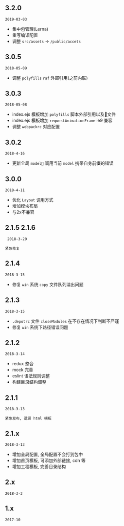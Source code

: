 ## 3.2.0

`2019-03-03`

- 集中包管理(Lerna)
- 重写编译配置
- 调整 `src/assets` -> `/public/accets`

## 3.0.5

`2018-05-09`

- 调整 `polyfills` `raf` 外部引用(之前内联)

## 3.0.3

`2018-05-08`

- index.ejs 模板增加 `polyfills` 脚本外部引用以及文件
- index.ejs 模板增加 `requestAnimationFrame` ie9 兼容
- 调整 `webpackrc` 对应配置

## 3.0.2

`2018-4-16`

- 更新全局 `model` 调用当前 `model` 携带自身前缀的错误


## 3.0.0

`2018-4-11`

- 优化 `Layout` 调用方式
- 增加模块布局
- 与2x不兼容

## 2.1.5 2.1.6

` 2018-3-20`

```
紧急修复
```


## 2.1.4

`2018-3-15`


- 修复 `win` 系统 `copy` 文件队列溢出问题



## 2.1.3

`2018-3-15`


- `.depotrc` 文件 `closeModules` 在不存在情况下判断不严谨
- 修复 `win` 系统下路径错误问题

## 2.1.2

`2018-3-14`


- redux 整合
- mock 完善
- eslint 语法规则调整
- 构建目录结构调整


## 2.1.1

`2018-3-13`

```
紧急发布, 遗漏 html 模板
```


## 2.1.x 

`2018-3-13 `

- 增加全局配置, 全局配置不会打到包中
- 增加首页模板, 可添加外部链接, cdn 等
- 增加工程模板, 完善目录结构


## 2.x 

`2018-3-3`

## 1.x 

`2017-10`






